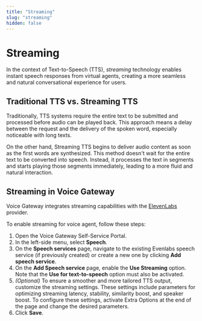 ```yaml
---
title: "Streaming"
slug: "streaming"
hidden: false
---
```


# Streaming

In the context of Text-to-Speech (TTS), _streaming_ technology enables instant speech responses from virtual agents, creating a more seamless and natural conversational experience for users.

## Traditional TTS vs. Streaming TTS

Traditionally, TTS systems require the entire text to be submitted and processed before audio can be played back.
This approach means a delay between the request and the delivery of the spoken word,
especially noticeable with long texts.

On the other hand, Streaming TTS begins to deliver audio content as soon as the first words are synthesized. This method doesn't wait for the entire text to be converted into speech. Instead, it processes the text in segments and starts playing those segments immediately, leading to a more fluid and natural interaction.

## Streaming in Voice Gateway

Voice Gateway integrates streaming capabilities with the [ElevenLabs](https://elevenlabs.io/) provider.

To enable streaming for voice agent, follow these steps:

1. Open the Voice Gateway Self-Service Portal.
2. In the left-side menu, select **Speech**.
3. On the **Speech services** page, navigate to the existing Evenlabs speech service (if previously created) or create a new one by clicking **Add speech service**.
4. On the **Add Speech service** page, enable the **Use Streaming** option. Note that the **Use for text-to-speech** option must also be activated.
5. _(Optional)_ To ensure a smoother and more tailored TTS output, customize the streaming settings. These settings include parameters for optimizing streaming latency, stability, similarity boost, and speaker boost. To configure these settings, activate Extra Options at the end of the page and change the desired parameters.
6. Click **Save**.